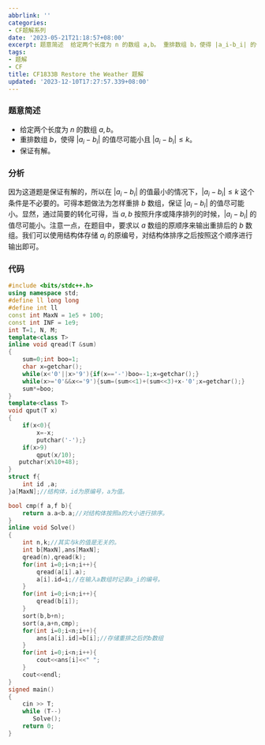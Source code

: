 ```yaml
---
abbrlink: ''
categories:
- CF题解系列
date: '2023-05-21T21:18:57+08:00'
excerpt: 题意简述  给定两个长度为 ​n 的数组 ​a,b。 重排数组 ​b，使得 ​|a_i-b_i| 的值尽可能小且 ​|a_i - b_i|\le k。 保证有解。  分析 因为这道题是保证有解的，所以在 ​|a_i - b_i| 的值最小的情况下，​|a_i - b_i|\le k 这个条件是不必要的。可得本题做法为怎样重排 ​b 数组，保证 ​|a_i - b_i| 的值尽可能小。显然，通过简要...
tags:
- 题解
- CF
title: CF1833B Restore the Weather 题解
updated: '2023-12-10T17:27:57.339+08:00'
---
```

### 题意简述

- 给定两个长度为 $n$ 的数组 $a,b$。
- 重排数组 $b$，使得 $|a_i-b_i|$ 的值尽可能小且 $|a_i - b_i|\le k$。
- 保证有解。

### 分析

因为这道题是保证有解的，所以在 $|a_i - b_i|$ 的值最小的情况下，$|a_i - b_i|\le k$ 这个条件是不必要的。可得本题做法为怎样重排 $b$ 数组，保证 $|a_i - b_i|$ 的值尽可能小。显然，通过简要的转化可得，当 $a,b$ 按照升序或降序排列的时候，$|a_i-b_i|$ 的值尽可能小。注意一点，在题目中，要求以 $a$ 数组的原顺序来输出重排后的 $b$ 数组。我们可以使用结构体存储 $a_i$ 的原编号，对结构体排序之后按照这个顺序进行输出即可。

### 代码

```cpp
#include <bits/stdc++.h>
using namespace std;
#define ll long long
#define int ll
const int MaxN = 1e5 + 100;
const int INF = 1e9;
int T=1, N, M;
template<class T>
inline void qread(T &sum)
{
    sum=0;int boo=1;
    char x=getchar();
    while(x<'0'||x>'9'){if(x=='-')boo=-1;x=getchar();}
    while(x>='0'&&x<='9'){sum=(sum<<1)+(sum<<3)+x-'0';x=getchar();}
    sum*=boo;
}
template<class T>
void qput(T x)
{
    if(x<0){
        x=-x;
        putchar('-');}
    if(x>9)
        qput(x/10);
   putchar(x%10+48);
}
struct f{
    int id ,a;
}a[MaxN];//结构体，id为原编号，a为值。

bool cmp(f a,f b){
    return a.a<b.a;//对结构体按照a的大小进行排序。
}
inline void Solve()
{
    int n,k;//其实与k的值是无关的。
    int b[MaxN],ans[MaxN];
    qread(n),qread(k);
    for(int i=0;i<n;i++){
        qread(a[i].a);
        a[i].id=i;//在输入a数组时记录a_i的编号。
    }
    for(int i=0;i<n;i++){
        qread(b[i]);
    }
    sort(b,b+n);
    sort(a,a+n,cmp);
    for(int i=0;i<n;i++){
        ans[a[i].id]=b[i];//存储重排之后的b数组
    }
    for(int i=0;i<n;i++){
        cout<<ans[i]<<" ";
    }
    cout<<endl;
}
signed main()
{
    cin >> T;
    while (T--)
       Solve();
    return 0;
}
```
